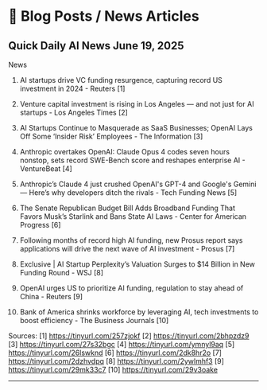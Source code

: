 # 🔗 Blog Posts / News Articles


## Quick Daily AI News June 19, 2025
News

1. AI startups drive VC funding resurgence, capturing record US investment in 2024 - Reuters [1]

2. Venture capital investment is rising in Los Angeles — and not just for AI startups - Los Angeles Times [2]

3. AI Startups Continue to Masquerade as SaaS Businesses; OpenAI Lays Off Some ‘Insider Risk’ Employees - The Information [3]

4. Anthropic overtakes OpenAI: Claude Opus 4 codes seven hours nonstop, sets record SWE-Bench score and reshapes enterprise AI - VentureBeat [4]

5. Anthropic’s Claude 4 just crushed OpenAI's GPT-4 and Google's Gemini — Here’s why developers ditch the rivals - Tech Funding News [5]

6. The Senate Republican Budget Bill Adds Broadband Funding That Favors Musk’s Starlink and Bans State AI Laws - Center for American Progress [6]

7. Following months of record high AI funding, new Prosus report says applications will drive the next wave of AI investment - Prosus [7]

8. Exclusive | AI Startup Perplexity’s Valuation Surges to $14 Billion in New Funding Round - WSJ [8]

9. OpenAI urges US to prioritize AI funding, regulation to stay ahead of China - Reuters [9]

10. Bank of America shrinks workforce by leveraging AI, tech investments to boost efficiency - The Business Journals [10]

Sources:
[1] https://tinyurl.com/257zjokf [2] https://tinyurl.com/2bhpzdz9 [3] https://tinyurl.com/27s32bgc [4] https://tinyurl.com/ymnyl9aq [5] https://tinyurl.com/26lswknd [6] https://tinyurl.com/2dk8hr2o [7] https://tinyurl.com/2dzhvdpq [8] https://tinyurl.com/2ywlmhf3 [9] https://tinyurl.com/29mk33c7 [10] https://tinyurl.com/29v3oake

---

